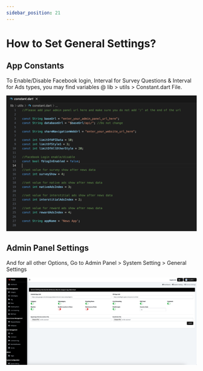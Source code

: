 ```yaml
---
sidebar_position: 21
---
```


# How to Set General Settings?

## App Constants

To Enable/Disable Facebook login, Interval for Survey Questions & Interval for Ads types, you may find variables @ lib > utils > Constant.dart File.

![Constant File](/images/app/constantFile.png)

## Admin Panel Settings

And for all other Options, Go to Admin Panel > System Setting > General Settings

![General Settings](/images/app/generalSettings.png)
